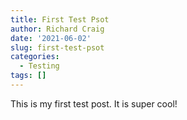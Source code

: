 ```yaml
---
title: First Test Psot
author: Richard Craig
date: '2021-06-02'
slug: first-test-psot
categories:
  - Testing
tags: []
---
```


This is my first test post. It is super cool! 